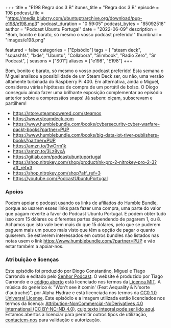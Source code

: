 +++
title = "E198 Regra dos 3 B"
itunes_title = "Regra dos 3 B"
episode = 198
podcast_file = "https://media.blubrry.com/ubuntupt/archive.org/download/pup-e198/e198.mp3"
podcast_duration = "0:59:05"
podcast_bytes = "85092518"
author = "Podcast Ubuntu Portugal"
date = "2022-06-09"
description = "Bom, bonito e barato, só mesmo o vosso podcast preferido!"
thumbnail = "images/e198.png"

featured = false
categories = ["Episódio"]
tags = [
  "steam deck",
  "squashfs",
  "lxde",
  "Ubuntu",
  "Collabora",
  "Slimbook",
  "Radio Zero",
  "Sr Podcast",
]
seasons = ["S01"]
aliases = ["e198", "E198"]
+++

Bom, bonito e barato, só mesmo o vosso podcast preferido! Esta semana o Miguel analisou a possibilidade de um Steam Deck ser, ou não, uma versão altamente turbinada do Raspberry Pi 400. Em alternativa, ainda o Miguel, considerou várias hipóteses de compra de um portátil de bolso. O Diogo conseguiu ainda fazer uma brilhante exposição complementar ao episódio anterior sobre a compressãos snaps!
Já sabem: oiçam, subscrevam e partilhem!

* https://store.steampowered.com/steamos
* https://www.steamdeck.com
* https://www.humblebundle.com/books/cybersecurity-cyber-warfare-packt-books?partner=PUP
* https://www.humblebundle.com/books/big-data-iot-river-publishers-books?partner=PUP
* https://amzn.to/3wOrm1k
* https://amzn.to/3Lz8vxA
* https://gitlab.com/podcastubuntuportugal
* https://shop.nitrokey.com/shop/product/nk-pro-2-nitrokey-pro-2-3?aff_ref=3
* https://shop.nitrokey.com/shop?aff_ref=3
* https://youtube.com/PodcastUbuntuPortugal


### Apoios
Podem apoiar o podcast usando os links de afiliados do Humble Bundle, porque ao usarem esses links para fazer uma compra, uma parte do valor que pagam reverte a favor do Podcast Ubuntu Portugal.
E podem obter tudo isso com 15 dólares ou diferentes partes dependendo de pagarem 1, ou 8.
Achamos que isto vale bem mais do que 15 dólares, pelo que se puderem paguem mais um pouco mais visto que têm a opção de pagar o quanto quiserem.
Se estiverem interessados em outros bundles não listados nas notas usem o link https://www.humblebundle.com/?partner=PUP e vão estar também a apoiar-nos.

### Atribuição e licenças
Este episódio foi produzido por Diogo Constantino, Miguel e Tiago Carrondo e editado pelo [Senhor Podcast](https://senhorpodcast.pt/).
O website é produzido por Tiago Carrondo e o [código aberto](https://gitlab.com/podcastubuntuportugal/website) está licenciado nos termos da [Licença MIT](https://gitlab.com/podcastubuntuportugal/website/main/LICENSE).
A música do genérico é: "Won't see it comin' (Feat Aequality & N'sorte d'autruche)", por Alpha Hydrae e está licenciada nos termos da [CC0 1.0 Universal License](https://creativecommons.org/publicdomain/zero/1.0/).
Este episódio e a imagem utilizada estão licenciados nos termos da licença: [Attribution-NonCommercial-NoDerivatives 4.0 International (CC BY-NC-ND 4.0)](https://creativecommons.org/licenses/by-nc-nd/4.0/), [cujo texto integral pode ser lido aqui](https://creativecommons.org/licenses/by-nc-nd/4.0/legalcode). Estamos abertos a licenciar para permitir outros tipos de utilização, [contactem-nos](https://podcastubuntuportugal.org/contactos) para validação e autorização.

